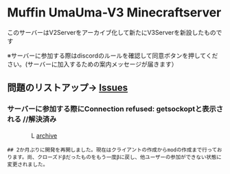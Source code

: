 # Muffin UmaUma-V3 Minecraftserver
このサーバーはV2Serverをアーカイブ化して新たにV3Serverを新設したものです      
  
※サーバーに参加する際はdiscordのルールを確認して同意ボタンを押してください。(サーバーに加入するための案内メッセージが届きます）


## 問題のリストアップ→ [Issues](https://github.com/Shigemimf/MUU-V3-Minecraftserver/issues)
### サーバーに参加する際にConnection refused: getsockoptと表示される //解決済み　
　　　　L [archive](https://github.com/Shigemimf/MUU-V3-Minecraftserver/issues/1)

    ## 2か月ぶりに開発を再開しました。現在はクライアントの作成からmodの作成まで行っております。尚、クローズドβだったものをもう一度βに戻し、他ユーザーの参加ができない状態に変更されました。

